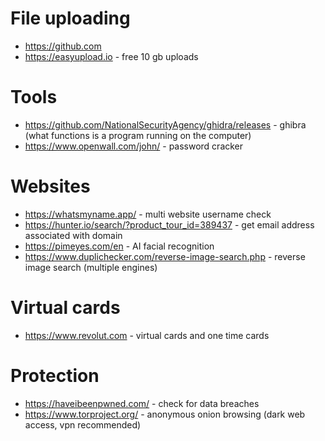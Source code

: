# File uploading
- https://github.com 
- https://easyupload.io - free 10 gb uploads

# Tools
- https://github.com/NationalSecurityAgency/ghidra/releases - ghibra (what functions is a program running on the computer)
- https://www.openwall.com/john/ - password cracker

# Websites
- https://whatsmyname.app/ - multi website username check
- https://hunter.io/search/?product_tour_id=389437 - get email address associated with domain
- https://pimeyes.com/en - AI facial recognition
- https://www.duplichecker.com/reverse-image-search.php - reverse image search (multiple engines)

# Virtual cards
- https://www.revolut.com - virtual cards and one time cards

# Protection
- https://haveibeenpwned.com/ - check for data breaches
- https://www.torproject.org/ - anonymous onion browsing (dark web access, vpn recommended) 
